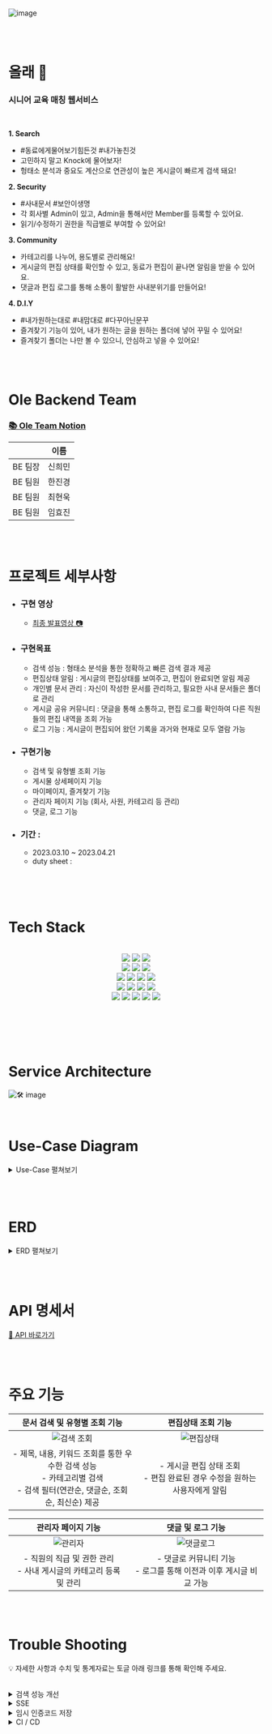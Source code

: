 <br>

<div align=left>
  
![image](https://github.com/Vida0822/Algorithm_Study/assets/132312673/a9c6839f-7cb2-40c2-9973-63d47bd68ca5)


</div>

<br><br>

# 올래 👴
### 시니어 교육 매칭 웹서비스 
<br>

<b>1. Search</b>
- #동료에게물어보기힘든것 #내가놓친것
- 고민하지 말고 Knock에 물어보자!
- 헝태소 분석과 중요도 계산으로 연관성이 높은 게시글이 빠르게 검색 돼요!

<b>2. Security</b>
- #사내문서 #보안이생명
- 각 회사별 Admin이 있고, Admin을 통해서만 Member를 등록할 수 있어요.
- 읽기/수정하기 권한을 직급별로 부여할 수 있어요!

<b>3. Community</b>
- 카테고리를 나누어, 용도별로 관리해요!
- 게시글의 편집 상태를 확인할 수 있고, 동료가 편집이 끝나면 알림을 받을 수 있어요.
- 댓글과 편집 로그를 통해 소통이 활발한 사내분위기를 만들어요!

<b>4. D.I.Y</b>
- #내가원하는대로 #내맘대로 #다꾸아닌문꾸
- 즐겨찾기 기능이 있어, 내가 원하는 글을 원하는 폴더에 넣어 꾸밀 수 있어요!
- 즐겨찾기 폴더는 나만 볼 수 있으니, 안심하고 넣을 수 있어요!
  <br><br><br><br>


# Ole Backend Team
### [📚 Ole Team Notion](https://www.notion.so/cf4d947709124ce79e4ed832cca0266e) <br>

|     | 이름   | 
|-----|------|
| BE 팀장 | 신희민  |
| BE 팀원 | 한진경  |
| BE 팀원 | 최현욱  |
| BE 팀원 | 임효진  |

<br><br>

# 프로젝트 세부사항
- ### 구현 영상<br>
  - [최종 발표영상 📷](https://youtu.be/lwkJ1jiaoyk) <br>
- ###  구현목표
  - 검색 성능 : 형태소 분석을 통한 정확하고 빠른 검색 결과 제공
  - 편집상태 알림 : 게시글의 편집상태를 보여주고, 편집이 완료되면 알림 제공
  - 개인별 문서 관리 : 자신이 작성한 문서를 관리하고, 필요한 사내 문서들은 폴더로 관리
  - 게시글 공유 커뮤니티 : 댓글을 통해 소통하고, 편집 로그를 확인하여 다른 직원들의 편집 내역을 조회 가능
  - 로그 기능 : 게시글이 편집되어 왔던 기록을 과거와 현재로 모두 열람 가능
- ###  구현기능
  - 검색 및 유형별 조회 기능
  - 게시물 상세페이지 기능
  - 마이페이지, 즐겨찾기 기능
  - 관리자 페이지 기능 (회사, 사원, 카테고리 등 관리)
  - 댓글, 로그 기능
- ### 기간 :
  - 2023.03.10 ~ 2023.04.21
  - duty sheet : 

<br><br><br>

# Tech Stack

<br>
<div align=center> 
  <img src="https://img.shields.io/badge/java-007396?style=for-the-badge&logo=java&logoColor=white">
  <img src="https://img.shields.io/badge/gradle-02303A?style=for-the-badge&logo=gradle&logoColor=white">
  <img src="https://img.shields.io/badge/intellij idea-000000?style=for-the-badge&logo=intellijidea&logoColor=white"> 
  <br>

  <img src="https://img.shields.io/badge/notion-000000?style=for-the-badge&logo=notion&logoColor=white">
  <img src="https://img.shields.io/badge/github-181717?style=for-the-badge&logo=github&logoColor=white">
  <img src="https://img.shields.io/badge/sourcetree-0052CC?style=for-the-badge&logo=sourcetree&logoColor=white">
  <br>
  <img src="https://img.shields.io/badge/amazon rds-527FFF?style=for-the-badge&logo=amazonrds&logoColor=white"> 
  <img src="https://img.shields.io/badge/amazon s3-E34F26?style=for-the-badge&logo=amazons3&logoColor=white">
  <img src="https://img.shields.io/badge/redis-DD0031?style=for-the-badge&logo=redis&logoColor=white"> 
  <img src="https://img.shields.io/badge/mysql-4479A1?style=for-the-badge&logo=mysql&logoColor=white"> 

 <br>
  <img src="https://img.shields.io/badge/springboot-6DB33F?style=for-the-badge&logo=springboot&logoColor=white"> 
  <img src="https://img.shields.io/badge/spring security-6DB33F?style=for-the-badge&logo=springsecurity&logoColor=white"> 
  <img src="https://img.shields.io/badge/QueryDSL-61DAFB?style=for-the-badge&logo=querydsl&logoColor=white"> 
  <img src="https://img.shields.io/badge/Spring Data Jpa-4FC08D?style=for-the-badge&logo=jpa&logoColor=white"> 
  <br>
  <img src="https://img.shields.io/badge/amazon ec2-FF9900?style=for-the-badge&logo=amazonec2&logoColor=white"> 
  <img src="https://img.shields.io/badge/nginx-009639?style=for-the-badge&logo=nginx&logoColor=white">
  <img src="https://img.shields.io/badge/Docker-2496ED?style=for-the-badge&logo=Docker&logoColor=white">
  <img src="https://img.shields.io/badge/github actions-2088FF?style=for-the-badge&logo=githubactions&logoColor=white">
  <img src="https://img.shields.io/badge/apache jmeter-D22128?style=for-the-badge&logo=apachejmeter&logoColor=white">
  <br>

</div>

<br><br><br><br>

# Service Architecture
![🛠️ image](https://img1.daumcdn.net/thumb/R1280x0/?scode=mtistory2&fname=https%3A%2F%2Fblog.kakaocdn.net%2Fdn%2FcqJt5s%2FbtsaXl6DMeO%2FBrNlkwhkQu7PazYIxRGTxk%2Fimg.png)

<br>

# Use-Case Diagram 
<details>
<summary> Use-Case 펼쳐보기 </summary>
<div markdown="1">  
  
![image](https://github.com/Vida0822/OOP/assets/132312673/63c45684-5aac-4300-ac45-ff9a7e244550)

</div>
</details>

<br><br>

# ERD
<details>
<summary> ERD 펼쳐보기 </summary>
<div markdown="1">  
  
  ![그림3](https://github.com/Vida0822/Algorithm_Study/assets/132312673/1bf815ae-80d5-47bf-8090-dde9e92fb9bd)


</div>
</details>

<br><br>

# API 명세서
[📄 API 바로가기](https://www.notion.so/API-912f126e301d45348be63d3b70ad9201?pvs=4)

<br><br>

# 주요 기능

| 문서 검색 및 유형별 조회 기능 | 편집상태 조회 기능 |
|:------:|:------:|
| ![검색 조회](https://img1.daumcdn.net/thumb/R1280x0/?scode=mtistory2&fname=https%3A%2F%2Fblog.kakaocdn.net%2Fdn%2F4uwWX%2FbtsaJUVJxPH%2FFWx8neryT434R63qB3k9Qk%2Fimg.png) | ![편집상태](https://img1.daumcdn.net/thumb/R1280x0/?scode=mtistory2&fname=https%3A%2F%2Fblog.kakaocdn.net%2Fdn%2FeRf5I5%2FbtsaqPOT3LP%2FXBLW7tgwkHmAYiEu6TBvy1%2Fimg.png) |
|- 제목, 내용, 키워드 조회를 통한 우수한 검색 성능<br> - 카테고리별 검색<br> - 검색 필터(연관순, 댓글순, 조회순, 최신순) 제공 <br> |- 게시글 편집 상태 조회<br> - 편집 완료된 경우 수정을 원하는 사용자에게 알림<br> |

| 관리자 페이지 기능 | 댓글 및 로그 기능  |
|:------:|:------:|
| ![관리자](https://img1.daumcdn.net/thumb/R1280x0/?scode=mtistory2&fname=https%3A%2F%2Fblog.kakaocdn.net%2Fdn%2FE4V5x%2FbtsamXGbUiJ%2F9cZBLjXNvOFt3uNlS4DUg1%2Fimg.png) | ![댓글로그](https://img1.daumcdn.net/thumb/R1280x0/?scode=mtistory2&fname=https%3A%2F%2Fblog.kakaocdn.net%2Fdn%2FySs8E%2FbtsajdpKFK6%2FIi09fic5HemPuNjvb32Vs1%2Fimg.png) |
|- 직원의 직급 및 권한 관리<br> - 사내 게시글의 카테고리 등록 및 관리<br> |- 댓글로 커뮤니티 기능 <br> - 로그를 통해 이전과 이후 게시글 비교 가능 <br> |

<br><br>


# Trouble Shooting

💡 자세한 사항과 수치 및 통계자료는 토글 아래 링크를 통해 확인해 주세요. <br>
<br>
<details>
<summary> 검색 성능 개선</summary>
<div markdown="1">  

<br>

(1) [STEP1]&nbsp; 검색 성능 문제와 원인 분석, 개선방향 <br>
- 문제 : 실행환경(Local, EC2 서버 등)에 따라 속도와 성능 차이가 큼. <br>
&nbsp;&nbsp;&nbsp;&nbsp;&nbsp;&nbsp;&nbsp;&nbsp;&nbsp;&nbsp;검색 조회, 특히 키워드 검색 부분의 속도가 현저히 느림. <br>
- 원인 : 라이브러리의 비효율적인 사용, 불필요한 쿼리
- 개선방향 : Jmeter(부하테스트)와 AOP Execution Timer(실행시간 측정) 도입<br> 
 &nbsp;&nbsp;&nbsp;&nbsp;&nbsp;&nbsp;&nbsp;&nbsp;&nbsp;&nbsp;&nbsp;&nbsp;&nbsp;&nbsp;&nbsp; ➡︎ 단계별로 향상된 성능과 실행 속도를 측정해 나감. <br>
👉 https://www.notion.so/STEP1-fad9129c662e44859f1ff7d4df0dd75f
<br><br>

(2) [STEP2]&nbsp;  형태소 분석 라이브러리의 설정 변경<br>
- 문제 및 원인 : Komoran 라이브러리 자체의 실행속도가 느림. (실행 속도의 2/3이상을 차지) <br>
&nbsp;&nbsp;&nbsp;&nbsp;&nbsp;&nbsp;&nbsp;&nbsp;&nbsp;&nbsp;&nbsp;&nbsp;&nbsp;&nbsp;&nbsp;&nbsp;&nbsp;&nbsp;&nbsp;&nbsp;&nbsp;해당 라이브러리의 메모리 사용 문제. <br>
- 해결 : 형태소 분석에 사용하는 설정을 변경함으로써 메모리 최적화.
- 결과 : 부하테스트 쓰레드 10배 정도 증가 가능(40 -> 400)<br> 
  &nbsp;&nbsp;&nbsp;&nbsp;&nbsp;&nbsp;&nbsp;&nbsp;&nbsp;&nbsp;실행속도 1/10 (1.5초 -> 0.5초대로 개선)<br>
  👉 https://www.notion.so/STEP2-4bd04dd85a6e4edb9b5e8dc47f6fcc27
  <br><br>
  
(3) [STEP3]&nbsp; 키워드 검색시 쿼리 개선 (Query DSL 적용) <br>
- 문제 : 라이브러리를 light한 버전으로 바꾸었지만 느린 검색 속도 (500ms 정도)
- 원인 : 키워드와 카테고리 검색 시, 비효율적인 쿼리문 (contain, join 등)
- 해결 : 제목, 내용, 키워드마다 반복적으로 나가던 쿼리를 한 번의 동적 쿼리로 처리. 
- 결과 : 부하테스트 쓰레드 700->2500으로 증가<br>
    &nbsp;&nbsp;&nbsp;&nbsp;&nbsp;&nbsp;&nbsp;&nbsp;&nbsp;&nbsp;실행시간은 400~500ms에서 300ms 정도로 단축됨.<br>
  👉 https://www.notion.so/STEP3-Query-DSL-939026377148406f93c7a571b767cd42
<br>

(4) [STEP4]&nbsp; 검색 결과 정렬 시 쿼리 개선 <br>
- 문제 및 원인 : 검색 필터 적용 시, 쿼리의 부적절한 사용 <br>
- 해결 : ‘관심도, 조회수, 댓글수, 생성일자’ 등 검색 결과 정렬 시 동적쿼리로 한 번에 처리 (OrderSpecifier를 사용한 메서드) <br>
- 결과 : 실행속도 200~300ms -> 100ms 이하로 단축<br>
  &nbsp;&nbsp;&nbsp;&nbsp;&nbsp;&nbsp;&nbsp;&nbsp;&nbsp; 부하테스트 결과는 thread 2500정도로 비슷하게 유지.<br>
  👉 https://www.notion.so/STEP4-Query-b142f6187b964433a73e4118458bc35c
  <br>
  

</div>
</details>

<details>
<summary> SSE </summary>
<div markdown="1">
    <br>
    (1) 편집 상태를 알고, 편집이 완료 되면 알림을 보내는 기능을 위해 API call 대신 다른 방식을 고민함. <br>
    (2) SSE는 서버- 클라이언트의 단방향 통신으로 지속적인 연결을 통해,  서버의 데이터를 실시간으로 클라이언트로 보낸다는 점과 <br>
    &nbsp;&nbsp;&nbsp;&nbsp;처음 한 번 맺은 HTTP 연결을 통해 서버는 클라이언트로 지속적으로 데이터 전송이 가능하다는 점에서 사용함. <br>
   👉 https://www.notion.so/SSE-d46754926bdd4ba2a69be6a6e94405a2 <br>

</div>
</details>


<details>
<summary> 임시 인증코드 저장 </summary>
<div markdown="1">
    <br>
    (1) 아이디와 비밀번호를 잊었을 때 확인할 수 있는 인증코드를 발급받을 경우, 일정 시간동안 임시로 인증코드를 어떻게 유지할지 고민함. <br>
    (2) 임시 인증코드는 오래 저장할 필요가 없기도 하고, 중요하지 않은 데이터를 찾을 때 발생하는 시간과 부담을 줄이기 위해 Redis를 선택함. <br>
   (In-memory 형태로 운영중인 웹 서버에서 I/O가 빈번히 발생할때 주로 사용한다는 점과 만료일을 지정하면 만료된 데이터는 캐시처럼 사라진다는 점에서 도입)<br>
    👉 https://www.notion.so/Redis-5f74e46c591d47108d4bf692b29ba3aa
</div>
</details>


<details>
<summary> CI / CD </summary>
<div markdown="1">
    <br>
  
   - 문제 상황 : Github Actions 스크립트 파일 중 EC2 서버에서 Docker Image 실행 실패 에러.<br>
   - 원인 : SSH로 Knock EC2 서버를 연결하려 할 때 거부됨.<br>
   - 해결 : Github-Actions의 secrets의 key 설정을 pem.key와 ec2의 password 두 방법으로 해 보고 해결됨. <br>
    👉 https://www.notion.so/CI-CD-78da8d9f7b4f4f6bba947b7e7ffda2b1


</div>
</details>



<br><br><br>

 
